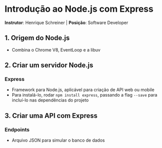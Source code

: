 # Introdução ao Node.js com Express

**Instrutor**: Henrique Schreiner | **Posição**: Software Developer

## 1. Origem do Node.js

* Combina o Chrome V8, EventLoop e a libuv 



## 2. Criar um servidor Node.js

### Express

* Framework para Node.js, aplicável para criação de API web ou mobile
* Para instalá-lo, rodar `npm install express`, passando a flag `--save` para incluí-lo nas dependências do projeto

## 3. Criar uma API com Express

### Endpoints

* Arquivo JSON para simular o banco de dados